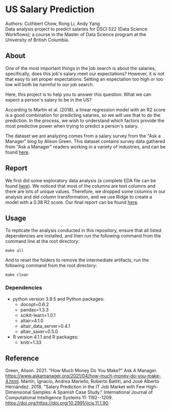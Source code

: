# US Salary Prediction

Authors: Cuthbert Chow, Rong Li, Andy Yang\
Data analysis project to predict salaries for DSCI 522 (Data Science Workflows); a course in the Master of Data Science program at the University of British Columbia.

## About

One of the most important things in the job search is about the salaries, specifically, does this job's salary meet our expectations? However, it is not that easy to set proper expectations. Setting an expectation too high or too low will both be harmful to our job search.

Here, this project is to help you to answer this question: What we can expect a person's salary to be in the US?

According to Martín et al. (2018), a linear regression model with an R2 score is a good combination for predicting salaries, so we will use that to do the prediction. In the process, we wish to understand which factors provide the most predictive power when trying to predict a person's salary.

The dataset we are analyzing comes from a salary survey from the "Ask a Manager" blog by Alison Green. This dataset contains survey data gathered from "Ask a Manager" readers working in a variety of industries, and can be found [here](https://raw.githubusercontent.com/rfordatascience/tidytuesday/master/data/2021/2021-05-18/survey.csv).

## Report

We first did some exploratory data analysis (a complete EDA file can be found [here](https://github.com/UBC-MDS/US-Salary-Prediction/blob/main/results/EDA.ipynb)). We noticed that most of the columns are text columns and there are lots of unique values. Therefore, we dropped some columns in our analysis and did column transformation, and we use Ridge to create a model with a 0.38 R2 score. Our final report can be found [here](https://github.com/UBC-MDS/US-Salary-Prediction/blob/main/doc/final_report.md).

## Usage

To replicate the analysis conducted in this repository, ensure that all listed dependencies are installed, and then run the following command from the command line at the root directory:
```
make all
```

And to reset the folders to remove the intermediate artifacts, run the following command from the root directory:
```
make clean
```

### Dependencies  

- python version 3.9.5 and Python packages:  
  - docopt=0.6.2  
  - pandas=1.3.3  
  - scikit-learn=1.0.1  
  - altair=4.1.0  
  - altair_data_server=0.4.1  
  - altair_saver=0.5.0  
- R version 4.1.1 and R packages:  
  - knitr=1.33
  

## Reference

Green, Alison. 2021. "How Much Money Do You Make?" Ask A Manager. <https://www.askamanager.org/2021/04/how-much-money-do-you-make-4.html>. Martín, Ignacio, Andrea Mariello, Roberto Battiti, and José Alberto Hernández. 2018. "Salary Prediction in the IT Job Market with Few High-Dimensional Samples: A Spanish Case Study." International Journal of Computational Intelligence Systems 11: 1192--1209. <https://doi.org/https://doi.org/10.2991/ijcis.11.1.90>.
